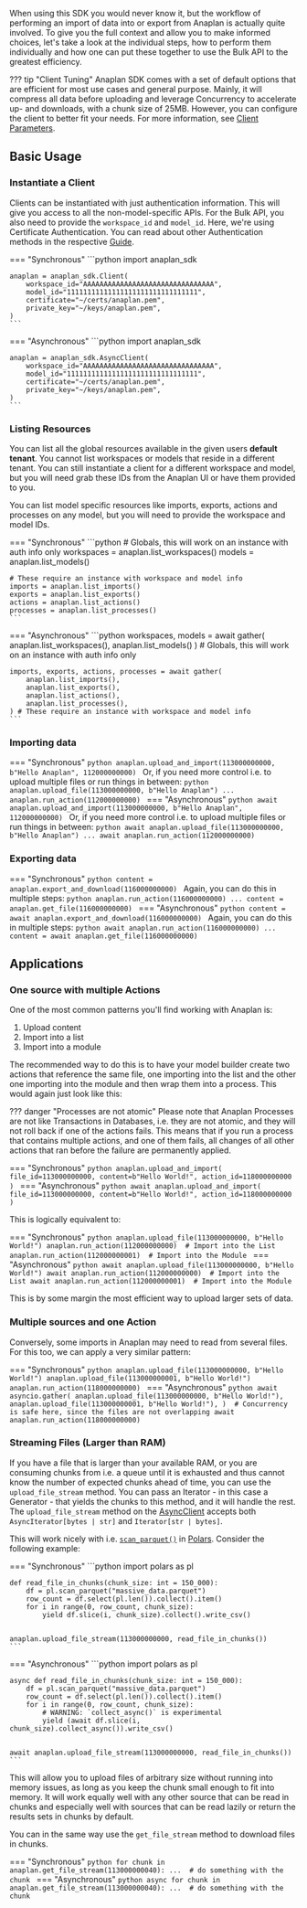 When using this SDK you would never know it, but the workflow of performing an import of data into or export from
Anaplan is actually quite involved. To give you the full context and allow you to make informed choices, let's take a
look at the individual steps, how to perform them individually and how one can put these together to use the Bulk API to
the greatest efficiency.

??? tip "Client Tuning"
    Anaplan SDK comes with a set of default options that are efficient for most use cases and general purpose. Mainly, it
    will compress all data before uploading and leverage Concurrency to accelerate up- and downloads, with a chunk size of 25MB.
    However, you can configure the client to better fit your needs. For more information,
    see [Client Parameters](../api/sync/sync_client.md#anaplan_sdk.Client.__init__).

## Basic Usage

### Instantiate a Client

Clients can be instantiated with just authentication information. This will give you access to all the 
non-model-specific APIs. For the Bulk API, you also need to provide the `workspace_id` and `model_id`. Here, we're 
using Certificate Authentication. You can read about other Authentication methods in the respective 
[Guide](authentication.md).

=== "Synchronous"
    ```python
    import anaplan_sdk

    anaplan = anaplan_sdk.Client(
        workspace_id="AAAAAAAAAAAAAAAAAAAAAAAAAAAAAAAA",
        model_id="11111111111111111111111111111111",
        certificate="~/certs/anaplan.pem",
        private_key="~/keys/anaplan.pem",
    )
    ```
=== "Asynchronous"
    ```python
    import anaplan_sdk

    anaplan = anaplan_sdk.AsyncClient(
        workspace_id="AAAAAAAAAAAAAAAAAAAAAAAAAAAAAAAA",
        model_id="11111111111111111111111111111111",
        certificate="~/certs/anaplan.pem",
        private_key="~/keys/anaplan.pem",
    )
    ```
### Listing Resources

You can list all the global resources available in the given users **default tenant**. You cannot list workspaces or 
models that reside in a different tenant. You can still instantiate a client for a different workspace and model, but 
you will need grab these IDs from the Anaplan UI or have them provided to you.

You can list model specific resources like imports, exports, actions and processes on any model, but you will need to
provide the workspace and model IDs.


=== "Synchronous"
    ```python
    # Globals, this will work on an instance with auth info only
    workspaces = anaplan.list_workspaces()
    models = anaplan.list_models()
    
    # These require an instance with workspace and model info
    imports = anaplan.list_imports()
    exports = anaplan.list_exports()
    actions = anaplan.list_actions()
    processes = anaplan.list_processes()
    ```
=== "Asynchronous"
    ```python
    workspaces, models = await gather(
        anaplan.list_workspaces(), anaplan.list_models()
    ) # Globals, this will work on an instance with auth info only
    
    imports, exports, actions, processes = await gather(
        anaplan.list_imports(),
        anaplan.list_exports(),
        anaplan.list_actions(),
        anaplan.list_processes(),
    ) # These require an instance with workspace and model info
    ```

### Importing data

=== "Synchronous"
    ```python
    anaplan.upload_and_import(113000000000, b"Hello Anaplan", 112000000000)
    ```
    Or, if you need more control i.e. to upload multiple files or run things in between:
    ```python
    anaplan.upload_file(113000000000, b"Hello Anaplan")
    ...
    anaplan.run_action(112000000000)
    ```
=== "Asynchronous"
    ```python
    await anaplan.upload_and_import(113000000000, b"Hello Anaplan", 112000000000)
    ```
    Or, if you need more control i.e. to upload multiple files or run things in between:
    ```python
    await anaplan.upload_file(113000000000, b"Hello Anaplan")
    ...
    await anaplan.run_action(112000000000)
    ```

### Exporting data

=== "Synchronous"
    ```python
    content = anaplan.export_and_download(116000000000)
    ```
    Again, you can do this in multiple steps:
    ```python
    anaplan.run_action(116000000000)
    ...
    content = anaplan.get_file(116000000000)
    ```
=== "Asynchronous"
    ```python
    content = await anaplan.export_and_download(116000000000)
    ```
    Again, you can do this in multiple steps:
    ```python
    await anaplan.run_action(116000000000)
    ...
    content = await anaplan.get_file(116000000000)
    ```

## Applications

### One source with multiple Actions

One of the most common patterns you'll find working with Anaplan is:

1. Upload content
2. Import into a list
3. Import into a module

The recommended way to do this is to have your model builder create two actions that reference the same file, one
importing into the list and the other one importing into the module and then wrap them into a process. This would again
just look like this:

??? danger "Processes are not atomic"
    Please note that Anaplan Processes are not like Transactions in Databases, i.e. they are not atomic, and they will
    not roll back if one of the actions fails. This means that if you run a process that contains multiple actions, and
    one of them fails, all changes of all other actions that ran before the failure are permanently applied.

=== "Synchronous"
    ```python
    anaplan.upload_and_import(
        file_id=113000000000, content=b"Hello World!", action_id=118000000000
    )
    ```
=== "Asynchronous"
    ```python
    await anaplan.upload_and_import(
        file_id=113000000000, content=b"Hello World!", action_id=118000000000
    )
    ```

This is logically equivalent to:

=== "Synchronous"
    ```python
    anaplan.upload_file(113000000000, b"Hello World!")
    anaplan.run_action(112000000000)  # Import into the List
    anaplan.run_action(112000000001)  # Import into the Module
    ```
=== "Asynchronous"
    ```python
    await anaplan.upload_file(113000000000, b"Hello World!")
    await anaplan.run_action(112000000000)  # Import into the List
    await anaplan.run_action(112000000001)  # Import into the Module
    ```

This is by some margin the most efficient way to upload larger sets of data.

### Multiple sources and one Action

Conversely, some imports in Anaplan may need to read from several files. For this too, we can apply a very similar
pattern:

=== "Synchronous"
    ```python
    anaplan.upload_file(113000000000, b"Hello World!")
    anaplan.upload_file(113000000001, b"Hello World!")
    anaplan.run_action(118000000000)
    ```
=== "Asynchronous"
    ```python
    await asyncio.gather(
        anaplan.upload_file(113000000000, b"Hello World!"),
        anaplan.upload_file(113000000001, b"Hello World!"),
    )  # Concurrency is safe here, since the files are not overlapping
    await anaplan.run_action(118000000000)
    ```

### Streaming Files (Larger than RAM)

If you have a file that is larger than your available RAM, or you are consuming chunks from i.e. a queue until it is
exhausted and thus cannot know the number of expected chunks ahead of time, you can use the `upload_file_stream` method.
You can pass an Iterator - in this case a Generator - that yields the chunks to this method, and it will handle the
rest. The `upload_file_stream` method on the [AsyncClient](../api/async/async_client.md#anaplan_sdk.AsyncClient.upload_file_stream)
accepts both `AsyncIterator[bytes | str]` and `Iterator[str | bytes]`.

This will work nicely with i.e. [`scan_parquet()`](https://docs.pola.rs/user-guide/io/parquet/#scan)
in [Polars](https://docs.pola.rs/). Consider the following example:

=== "Synchronous"
    ```python
    import polars as pl
    
    
    def read_file_in_chunks(chunk_size: int = 150_000):
        df = pl.scan_parquet("massive_data.parquet")
        row_count = df.select(pl.len()).collect().item()
        for i in range(0, row_count, chunk_size):
            yield df.slice(i, chunk_size).collect().write_csv()
    
    
    anaplan.upload_file_stream(113000000000, read_file_in_chunks())
    ```
=== "Asynchronous"
    ```python
    import polars as pl
    
    
    async def read_file_in_chunks(chunk_size: int = 150_000):
        df = pl.scan_parquet("massive_data.parquet")
        row_count = df.select(pl.len()).collect().item()
        for i in range(0, row_count, chunk_size):
            # WARNING: `collect_async()` is experimental
            yield (await df.slice(i, chunk_size).collect_async()).write_csv()
    
    
    await anaplan.upload_file_stream(113000000000, read_file_in_chunks())
    ```

This will allow you to upload files of arbitrary size without running into memory issues, as long as you keep the chunk
small enough to fit into memory. It will work equally well with any other source that can be read in chunks and
especially well with sources that can be read lazily or return the results sets in chunks by default.

You can in the same way use the `get_file_stream` method to download files in chunks.

=== "Synchronous"
    ```python
    for chunk in anaplan.get_file_stream(113000000040):
        ...  # do something with the chunk
    ```
=== "Asynchronous"
    ```python
    async for chunk in anaplan.get_file_stream(113000000040):
        ...  # do something with the chunk
    ```
